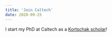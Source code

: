 ```yaml
---
title: 'Join Caltech'
date: 2020-09-25
---
```


I start my PhD at Caltech as a [Kortschak scholar](https://www.cms.caltech.edu/research/kortschak-scholars)!
